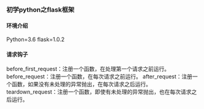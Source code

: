 ### 初学python之flask框架

#### 环境介绍

Python=3.6 flask=1.0.2

#### 请求钩子

before_first_request：注册一个函数，在处理第一个请求之前运行。
before_request：注册一个函数，在每次请求之前运行。
after_request：注册一个函数，如果没有未处理的异常抛出，在每次请求之后运行。
teardown_request：注册一个函数，即使有未处理的异常抛出，也在每次请求之后运行。
